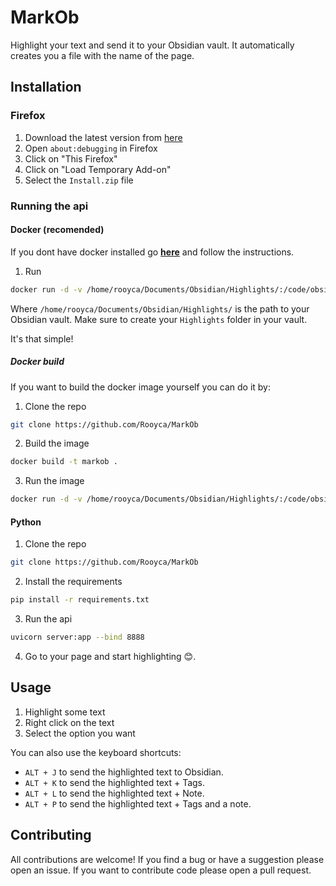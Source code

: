 # MarkOb

Highlight your text and send it to your Obsidian vault. It automatically creates you a file with the name of the page.

## Installation

### Firefox

1. Download the latest version from [here]("Install.zip")
2. Open `about:debugging` in Firefox
3. Click on "This Firefox"
4. Click on "Load Temporary Add-on"
5. Select the `Install.zip` file

### Running the api

#### Docker (recomended)

If you dont have docker installed go [**here**](https://docs.docker.com/engine/install/) and follow the instructions.

1. Run 

```bash
docker run -d -v /home/rooyca/Documents/Obsidian/Highlights/:/code/obsi -p 8888:8888 rooyca/markob
```

Where `/home/rooyca/Documents/Obsidian/Highlights/` is the path to your Obsidian vault. Make sure to create your `Highlights` folder in your vault.

It's that simple!

##### Docker build

If you want to build the docker image yourself you can do it by:

1. Clone the repo

```bash
git clone https://github.com/Rooyca/MarkOb
```

2. Build the image

```bash
docker build -t markob .
```

3. Run the image

```bash
docker run -d -v /home/rooyca/Documents/Obsidian/Highlights/:/code/obsi -p 8888:8888 markob
```

#### Python

1. Clone the repo

```bash
git clone https://github.com/Rooyca/MarkOb
```

2. Install the requirements

```bash
pip install -r requirements.txt
```

3. Run the api

```bash
uvicorn server:app --bind 8888
```

4. Go to your page and start highlighting 😊.


## Usage

1. Highlight some text
2. Right click on the text
3. Select the option you want

You can also use the keyboard shortcuts:

- `ALT + J` to send the highlighted text to Obsidian.
- `ALT + K` to send the highlighted text + Tags.
- `ALT + L` to send the highlighted text + Note.
- `ALT + P` to send the highlighted text + Tags and a note.


## Contributing

All contributions are welcome! If you find a bug or have a suggestion please open an issue. If you want to contribute code please open a pull request.












